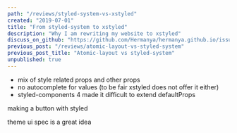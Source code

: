 ```yaml
---
path: "/reviews/styled-system-vs-xstyled"
created: "2019-07-01"
title: "From styled-system to xstyled"
description: "Why I am rewriting my website to xstyled"
discuss_on_github: "https://github.com/Hermanya/hermanya.github.io/issues/3"
previous_post: "/reviews/atomic-layout-vs-styled-system"
previous_post_title: "Atomic-layout vs styled-system"
unpublished: true
---
```


- mix of style related props and other props
- no autocomplete for values (to be fair xstyled does not offer it either)
- styled-components 4 made it difficult to extend defaultProps


making a button with styled


theme ui spec is a great idea
